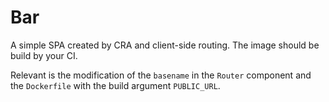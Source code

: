 # Bar

A simple SPA created by CRA and client-side routing. The image should be build by your CI.

Relevant is the modification of the `basename` in the `Router` component and the `Dockerfile` with the build argument `PUBLIC_URL`.
